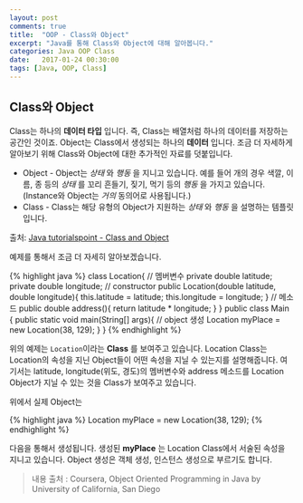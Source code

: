 ```yaml
---
layout: post
comments: true
title:  "OOP - Class와 Object"
excerpt: "Java를 통해 Class와 Object에 대해 알아봅니다."
categories: Java OOP Class
date:   2017-01-24 00:30:00
tags: [Java, OOP, Class]
---
```


## Class와 Object

Class는 하나의 **데이터 타입** 입니다. 즉, Class는 배열처럼 하나의 데이터를 저장하는 공간인 것이죠. Object는 Class에서 생성되는 하나의 **데이터** 입니다. 조금 더 자세하게 알아보기 위해 Class와 Object에 대한 추가적인 자료를 덧붙입니다.

* Object - Object는 *상태* 와 *행동* 을 지니고 있습니다. 예를 들어 개의 경우 색깔, 이름, 종 등의 *상태* 를 꼬리 흔들기, 짖기, 먹기 등의 *행동* 을 가지고 있습니다.(Instance와 Object는 *거의* 동의어로 사용됩니다.)
* Class - Class는 해당 유형의 Object가 지원하는 *상태* 와 *행동* 을 설명하는 템플릿입니다.

출처: <a href="https://www.tutorialspoint.com/java/java_object_classes.html">Java tutorialspoint - Class and Object</a>

예제를 통해서 조금 더 자세히 알아보겠습니다.

{% highlight java %}
class Location{
  // 멤버변수
  private double latitude;
  private double longitude;
  // constructor
  public Location(double latitude, double longitude){
    this.latitude = latitude;
    this.longitude = longitude;
  }
  // 메소드
  public double address(){
    return latitude * longitude;
  }
}
public class Main {
  public static void main(String[] args){
    // object 생성
    Location myPlace = new Location(38, 129);
  }
}
{% endhighlight %}

위의 예제는 <code>Location</code>이라는 **Class** 를 보여주고 있습니다. Location Class는 Location의 속성을 지닌 Object들이 어떤 속성을 지닐 수 있는지를 설명해줍니다. 여기서는 latitude, longitude(위도, 경도)의 멤버변수와 address 메소드를 Location Object가 지닐 수 있는 것을 Class가 보여주고 있습니다.

위에서 실제 Object는

{% highlight java %}
Location myPlace = new Location(38, 129);
{% endhighlight %}

다음을 통해서 생성됩니다. 생성된 **myPlace** 는 Location Class에서 서술된 속성을 지니고 있습니다. Object 생성은 객체 생성, 인스턴스 생성으로 부르기도 합니다.

>내용 출처 : Coursera, Object Oriented Programming in Java by University of California, San Diego
